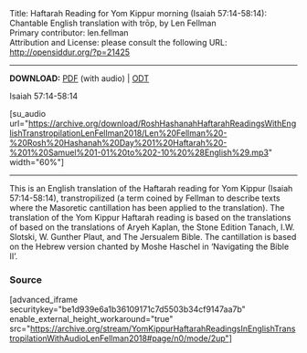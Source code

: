 <html>
<head></head>
<body>
Title: Haftarah Reading for Yom Kippur morning (Isaiah 57:14-58:14): Chantable English translation with trōp, by Len Fellman<br />
Primary contributor: len.fellman<br />
Attribution and License: please consult the following URL: <a href="http://opensiddur.org/?p=21425">http://opensiddur.org/?p=21425</a>
<p />
<hr />

<style type="text/css" media="all">.printfriendly {display: none!important;}</style>

<strong>DOWNLOAD:</strong> <a href="https://opensiddur.org/wp-content/uploads/2018/08/Yom-Kippur-Haftarah-Reading-in-English-transtropilation-with-audio-Len-Fellman-2018.pdf">PDF</a> (with audio) | <a href="https://opensiddur.org/wp-content/uploads/2018/08/Yom-Kippur-Haftarah-Reading-in-English-transtropilation-Len-Fellman-2018.odt">ODT</a>

Isaiah 57:14-58:14

[su_audio url="https://archive.org/download/RoshHashanahHaftarahReadingsWithEnglishTranstropilationLenFellman2018/Len%20Fellman%20-%20Rosh%20Hashanah%20Day%201%20Haftarah%20-%201%20Samuel%201-01%20to%202-10%20%28English%29.mp3" width="60%"]


<hr />

This is an English translation of the Haftarah reading for Yom Kippur (Isaiah 57:14-58:14), transtropilized (a term coined by Fellman to describe texts where the Masoretic cantillation has been applied to the translation). The translation of the Yom Kippur Haftarah reading is based on the translations of based on the translations of Aryeh Kaplan, the Stone Edition Tanach, I.W. Slotski, W. Gunther Plaut, and The Jersualem Bible. The cantillation is based on the Hebrew version chanted by Moshe Haschel in ‘Navigating the Bible II’.

<h3>Source</h3>

[advanced_iframe securitykey="be1d939e6a1b36109171c7d5503b34cf9147aa7b" enable_external_height_workaround="true" src="https://archive.org/stream/YomKippurHaftarahReadingsInEnglishTranstropilationWithAudioLenFellman2018#page/n0/mode/2up"]

</body>
</html>